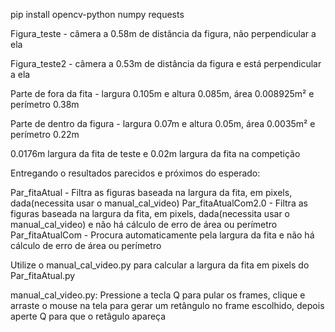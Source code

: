   pip install opencv-python numpy requests

Figura_teste - câmera a 0.58m de distância da figura, não perpendicular a ela

Figura_teste2 - câmera a 0.53m de distância da figura e está perpendicular a ela

  Parte de fora da fita - largura 0.105m e altura 0.085m, área 0.008925m² e perímetro 0.38m

  Parte de dentro da figura - largura 0.07m e altura 0.05m, área 0.0035m² e perímetro 0.22m

  0.0176m largura da fita de teste e 0.02m largura da fita na competição


Entregando o resultados parecidos e próximos do esperado:

Par_fitaAtual - Filtra as figuras baseada na largura da fita, em pixels, dada(necessita usar o manual_cal_video) 
Par_fitaAtualCom2.0 - Filtra as figuras baseada na largura da fita, em pixels, dada(necessita usar o manual_cal_video) e não há cálculo de erro de área ou perímetro
Par_fitaAtualCom - Procura automaticamente pela largura da fita e não há cálculo de erro de área ou perímetro

Utilize o manual_cal_video.py para calcular a largura da fita em pixels do Par_fitaAtual.py

manual_cal_video.py: Pressione a tecla Q para pular os frames, clique e arraste o mouse na tela para gerar um retângulo no frame escolhido, depois aperte Q para que o retâgulo apareça

